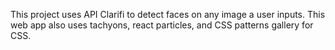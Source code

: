 This project uses API Clarifi to detect faces on any image a user inputs. This web app also uses tachyons, react particles, and CSS patterns gallery for CSS.

